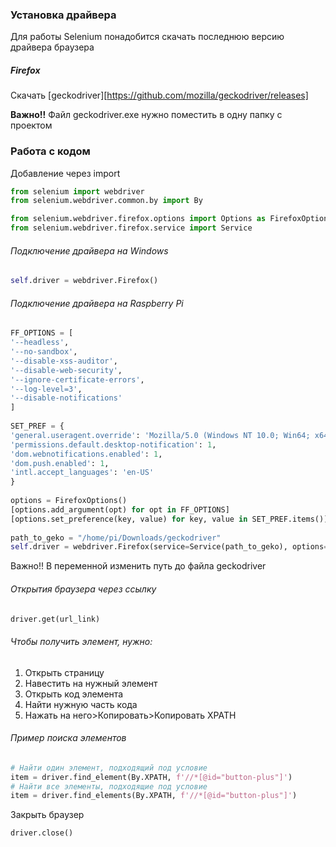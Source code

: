 ### Установка драйвера
Для работы Selenium понадобится скачать последнюю версию драйвера браузера

##### Firefox
Скачать [geckodriver][https://github.com/mozilla/geckodriver/releases]

**Важно!!**
Файл geckodriver.exe нужно поместить в одну папку с проектом

### Работа с кодом

 Добавление через import
```python
from selenium import webdriver
from selenium.webdriver.common.by import By

from selenium.webdriver.firefox.options import Options as FirefoxOptions  
from selenium.webdriver.firefox.service import Service
```

###### Подключение драйвера на Windows
```python
self.driver = webdriver.Firefox()
```

###### Подключение драйвера на Raspberry Pi 
```python
FF_OPTIONS = [  
'--headless',  
'--no-sandbox',  
'--disable-xss-auditor',  
'--disable-web-security',  
'--ignore-certificate-errors',  
'--log-level=3',  
'--disable-notifications'  
]  
  
SET_PREF = {  
'general.useragent.override': 'Mozilla/5.0 (Windows NT 10.0; Win64; x64) AppleWebKit/537.36 (KHTML, like Gecko) Chrome/105.0.0.0 Safari/537.36',  
'permissions.default.desktop-notification': 1,  
'dom.webnotifications.enabled': 1,  
'dom.push.enabled': 1,  
'intl.accept_languages': 'en-US'  
}  
  
options = FirefoxOptions()  
[options.add_argument(opt) for opt in FF_OPTIONS]  
[options.set_preference(key, value) for key, value in SET_PREF.items()]  
  
path_to_geko = "/home/pi/Downloads/geckodriver"  
self.driver = webdriver.Firefox(service=Service(path_to_geko), options=options)
```

Важно!!
В переменной изменить путь до файла geckodriver


###### Открытия браузера через ссылку
```python
driver.get(url_link)
```

###### Чтобы получить элемент, нужно:
1. Открыть страницу
2. Навестить на нужный элемент
3. Открыть код элемента
4. Найти нужную часть кода
5. Нажать на него>Копировать>Копировать XPATH

###### Пример поиска элементов
```python
# Найти один элемент, подходящий под условие
item = driver.find_element(By.XPATH, f'//*[@id="button-plus"]')
# Найти все элементы, подходящие под условие
item = driver.find_elements(By.XPATH, f'//*[@id="button-plus"]')
```


Закрыть браузер
```python
driver.close()
```